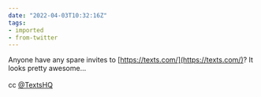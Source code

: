```yaml
---
date: "2022-04-03T10:32:16Z"
tags:
- imported
- from-twitter
---
```

Anyone have any spare invites to [https://texts.com/](https://texts.com/)? It looks pretty awesome…\
\
cc [@TextsHQ](/twitter/#/TextsHQ)
